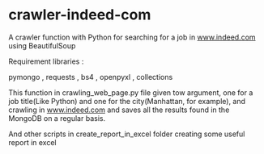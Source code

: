 # crawler-indeed-com
A crawler function with Python for searching for a job in www.indeed.com using BeautifulSoup

Requirement libraries :

pymongo , requests , bs4 , openpyxl , collections

This function in crawling_web_page.py file given tow argument, one for a job title(Like Python) and one for the city(Manhattan, for example),
 and crawling in www.indeed.com and saves all the results found in the MongoDB on a regular basis.

And other scripts in create_report_in_excel folder creating some useful report in excel
